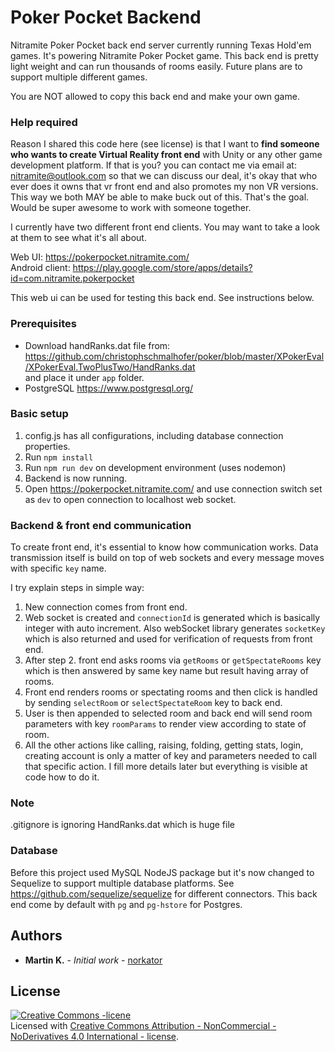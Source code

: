 # Poker Pocket Backend

Nitramite Poker Pocket back end server currently running Texas Hold'em games. It's powering 
Nitramite Poker Pocket game. This back end is pretty light weight and can run thousands of rooms easily. 
Future plans are to support multiple different games.

You are NOT allowed to copy this back end and make your own game. 

### Help required

Reason I shared this code here (see license) is that I want to <b>find someone who wants to 
create Virtual Reality front end</b> with Unity or any other game development platform.
If that is you? you can contact me via email at: nitramite@outlook.com
so that we can discuss our deal, it's okay that who ever does it owns that vr front end 
and also promotes my non VR versions. This way we both MAY be able to make buck out of this. 
That's the goal. Would be super awesome to work with someone together.

I currently have two different front end clients. You may want to take a look at them to 
see what it's all about.

Web UI: https://pokerpocket.nitramite.com/  
Android client: https://play.google.com/store/apps/details?id=com.nitramite.pokerpocket

This web ui can be used for testing this back end. See instructions below.


### Prerequisites
* Download handRanks.dat file from: 
https://github.com/christophschmalhofer/poker/blob/master/XPokerEval/XPokerEval.TwoPlusTwo/HandRanks.dat  
and place it under `app` folder.
* PostgreSQL https://www.postgresql.org/


### Basic setup
1. config.js has all configurations, including database connection properties.
2. Run `npm install`
3. Run `npm run dev` on development environment (uses nodemon)
4. Backend is now running.
5. Open https://pokerpocket.nitramite.com/ and use connection switch set as `dev` to open connection
to localhost web socket.


### Backend & front end communication

To create front end, it's essential to know how communication works. 
Data transmission itself is build on top of web sockets and every message moves with specific `key` name.

I try explain steps in simple way:

1. New connection comes from front end.
2. Web socket is created and `connectionId` is generated which is basically integer with auto increment. 
Also webSocket library generates `socketKey` which is also returned and used for verification of requests from front end.
3. After step 2. front end asks rooms via `getRooms` or `getSpectateRooms` key which is then answered by same key name but result having array of rooms.
4. Front end renders rooms or spectating rooms and then click is handled by sending `selectRoom` or `selectSpectateRoom` key to back end.
5. User is then appended to selected room and back end will send room parameters with key `roomParams` to render view according to state of room.
6. All the other actions like calling, raising, folding, getting stats, login, creating account is only a 
matter of key and parameters needed to call that specific action. I fill more details later but everything is visible at 
code how to do it.


### Note
.gitignore is ignoring HandRanks.dat which is huge file


### Database
Before this project used MySQL NodeJS package but
it's now changed to Sequelize to support multiple database platforms.
See https://github.com/sequelize/sequelize for different connectors. 
This back end come by default with  `pg` and `pg-hstore` for Postgres.


## Authors

* **Martin K.** - *Initial work* - [norkator](https://github.com/norkator)


## License

<a rel="license" href="http://creativecommons.org/licenses/by-nc-nd/4.0/"><img alt="Creative Commons -licene" style="border-width:0" src="https://i.creativecommons.org/l/by-nc-nd/4.0/88x31.png" /></a><br />Licensed with <a rel="license" href="http://creativecommons.org/licenses/by-nc-nd/4.0/">Creative Commons Attribution - NonCommercial - NoDerivatives 4.0 International - license</a>.
